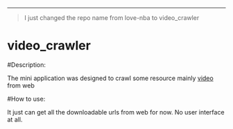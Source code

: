  ---
 > I just changed the repo name from  love-nba to video_crawler



video_crawler
========

#Description:

The mini application was designed to crawl some resource mainly [video]()
from web

#How to use:

It just can get all the downloadable urls from web for now. No user interface at all.


